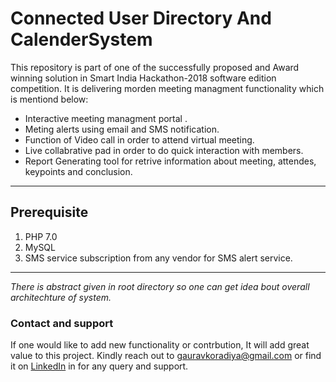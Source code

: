 # Connected User Directory And CalenderSystem

This repository is part of one of the successfully proposed and Award winning solution in Smart India Hackathon-2018 software edition competition. It is delivering morden meeting managment functionality which is mentiond below:
- Interactive meeting managment portal .
- Meting alerts using email and SMS notification.
- Function of Video call in order to attend virtual meeting.
- Live collabrative pad in order to do quick interaction with members.
- Report Generating tool for retrive information about meeting, attendes, keypoints and conclusion.
---

## Prerequisite 
1. PHP 7.0
2. MySQL
3. SMS service subscription from any vendor for SMS alert service.
---

*There is abstract given in root directory so one can get idea bout overall architechture of system.*

### Contact and support
If one would like to add new functionality or contrbution, It will add great value to this project. Kindly reach out to gauravkoradiya@gmail.com or find it on [LinkedIn](https://www.linkedin.com/in/gaurav-koradiya-a97664116/) in for any query and support. 
